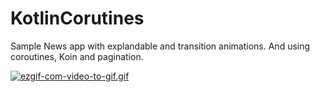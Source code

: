 # KotlinCorutines

Sample News app with explandable and transition animations. And using coroutines, Koin and pagination.

[![ezgif-com-video-to-gif.gif](https://i.postimg.cc/zfZC7TND/ezgif-com-video-to-gif.gif)](https://postimg.cc/9DbwFRzs)
